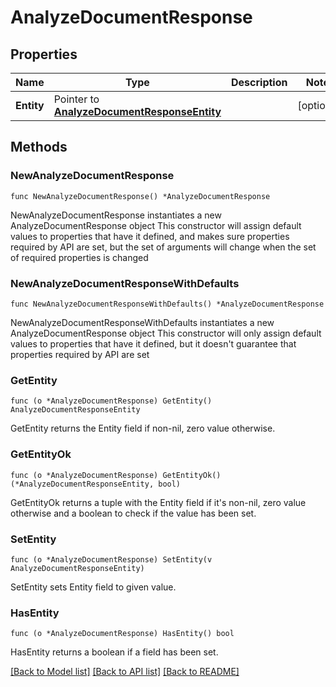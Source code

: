 # AnalyzeDocumentResponse

## Properties

Name | Type | Description | Notes
------------ | ------------- | ------------- | -------------
**Entity** | Pointer to [**AnalyzeDocumentResponseEntity**](AnalyzeDocumentResponseEntity.md) |  | [optional] 

## Methods

### NewAnalyzeDocumentResponse

`func NewAnalyzeDocumentResponse() *AnalyzeDocumentResponse`

NewAnalyzeDocumentResponse instantiates a new AnalyzeDocumentResponse object
This constructor will assign default values to properties that have it defined,
and makes sure properties required by API are set, but the set of arguments
will change when the set of required properties is changed

### NewAnalyzeDocumentResponseWithDefaults

`func NewAnalyzeDocumentResponseWithDefaults() *AnalyzeDocumentResponse`

NewAnalyzeDocumentResponseWithDefaults instantiates a new AnalyzeDocumentResponse object
This constructor will only assign default values to properties that have it defined,
but it doesn't guarantee that properties required by API are set

### GetEntity

`func (o *AnalyzeDocumentResponse) GetEntity() AnalyzeDocumentResponseEntity`

GetEntity returns the Entity field if non-nil, zero value otherwise.

### GetEntityOk

`func (o *AnalyzeDocumentResponse) GetEntityOk() (*AnalyzeDocumentResponseEntity, bool)`

GetEntityOk returns a tuple with the Entity field if it's non-nil, zero value otherwise
and a boolean to check if the value has been set.

### SetEntity

`func (o *AnalyzeDocumentResponse) SetEntity(v AnalyzeDocumentResponseEntity)`

SetEntity sets Entity field to given value.

### HasEntity

`func (o *AnalyzeDocumentResponse) HasEntity() bool`

HasEntity returns a boolean if a field has been set.


[[Back to Model list]](../README.md#documentation-for-models) [[Back to API list]](../README.md#documentation-for-api-endpoints) [[Back to README]](../README.md)



